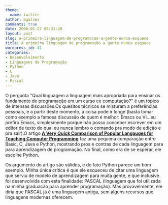 ```yaml
---
theme:
  name: twitter
author: mgalves
comments: true
date: 2006-01-27 09:31:40
layout: post
slug: a-primeira-linguagem-de-programacao-a-gente-nunca-esquece
title: A primeira linguagem de programação a gente nunca esquece
wordpress_id: 41
categories:
- Desenvolvimento
- Linguagens de Programação
- Python
- C
- Java
- Pascal
---
```


O pergunta "Qual linguagem a linguagem mais apropriada para ensinar os fundamento de programação em um curso ce computação?" é um tópico de intensas discussões.Os quesitos técnicos se misturam a preferências pessoais, e a partir deste momento, a coisa pode ir longe (basta tomar como exemplo a famosa discussão de quem é melhor: Emacs ou VI...eu prefiro Emacs, simplesmente porque não posso conceber escrever em um editor de texto do qual eu nunca lembro o comando pra modo de edição e pra sair).O artigo [**A Very Quick Comparison of Popular Langauges for Teaching Computer Programming**](http://www.ariel.com.au/a/teaching-programming.html) faz uma pequena comparação entre Basic, C, Java e Python, mostrando pros e contras de cada linguagem para para aprendizagem de programação. No final, como era de se esperar, ele escolhe Python.

Os argumento do artigo são válidos, e de fato Python parece um bom exemplo. Minha única crítica é que ele esqueceu de citar uma linguagem que serviu de modelo de aprendizagem para muita gente, e que inclusive foi desenvolvida com esta finalidade: PASCAL (linguagem que foi utilizada na minha graduação para aprender programação). Mas provavelmente, ele diria que PASCAL já é uma linguagem antiga, sem alguns recursos que linguagens modernas oferecem.
